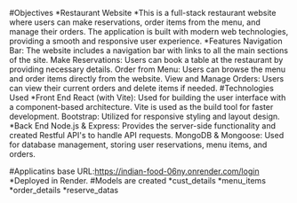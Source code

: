 #Objectives
*Restaurant Website
*This is a full-stack restaurant website where users can make reservations, order items from the menu, and manage their orders. The application is built with modern web technologies, providing a smooth and responsive user experience.
*Features
    Navigation Bar: The website includes a navigation bar with links to all the main sections of the site.
    Make Reservations: Users can book a table at the restaurant by providing necessary details.
    Order from Menu: Users can browse the menu and order items directly from the website.
    View and Manage Orders: Users can view their current orders and delete items if needed.
#Technologies Used
*Front End
    React (with Vite): Used for building the user interface with a component-based architecture. Vite is used as the build tool for faster development.
    Bootstrap: Utilized for responsive styling and layout design.
*Back End
    Node.js & Express: Provides the server-side functionality and created Restful API's to handle API requests.
    MongoDB & Mongoose: Used for database management, storing user reservations, menu items, and orders.

#Applicatins base URL:https://indian-food-06ny.onrender.com/login
    *Deployed in Render.
#Models are created
        *cust_details
        *menu_items
        *order_details
        *reserve_datas

